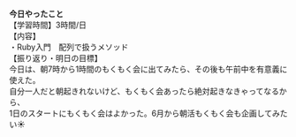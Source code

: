 **今日やったこと**<br>
【学習時間】3時間/日<br>
【内容】<br>
・Ruby入門　配列で扱うメソッド<br>
【振り返り・明日の目標】<br>
今日は、朝7時から1時間のもくもく会に出てみたら、その後も午前中を有意義に使えた。<br>
自分一人だと朝起きれないけど、もくもく会あったら絶対起きなきゃってなるから、<br>
1日のスタートにもくもく会はよかった。6月から朝活もくもく会も企画してみたい☀️<br>